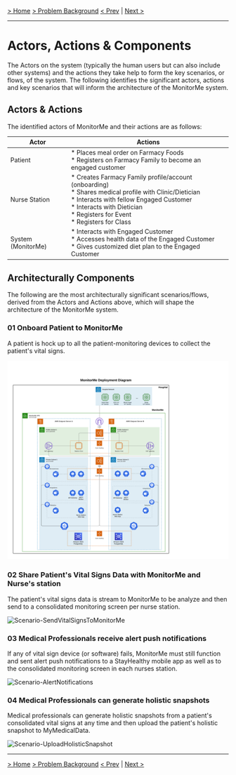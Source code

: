 [> Home](../README.md)  [> Problem Background](README.md)
[< Prev](ArchitectureAnalysis.md)  |  [Next >](ConstraintsAndAssumptions.md)

---
# Actors, Actions & Components

The Actors on the system (typically the human users but can also include other systems) and the actions they take help to form the key scenarios, or flows, of the system. The following identifies the significant actors, actions and key scenarios that will inform the architecture of the MonitorMe system.

## Actors & Actions

The identified actors of MonitorMe and their actions are as follows:

| Actor                  | Actions                                                      |
| ---------------------- | ------------------------------------------------------------ |
| Patient                | * Places meal order on Farmacy Foods<br />* Registers on Farmacy Family to become an engaged customer<br /> |
| Nurse Station          | * Creates Farmacy Family profile/account (onboarding) <br />* Shares medical profile with Clinic/Dietician<br />* Interacts with fellow Engaged Customer <br />* Interacts with Dietician<br />* Registers for Event<br />* Registers for Class |
| System (MonitorMe)     | * Interacts with Engaged Customer<br />* Accesses health data of the Engaged Customer<br />* Gives customized diet plan to the Engaged Customer |

## Architecturally Components

The following are the most architecturally significant scenarios/flows, derived from the Actors and Actions above, which will shape the architecture of the MonitorMe system.

### 01  Onboard Patient to MonitorMe

A patient is hock up to all the patient-monitoring devices to collect the patient's vital signs.

![Scenario-OnboardMonitorMePatient](../assets/Diagrams/MonitorMe_Deployment_Diagram.png)



### 02 Share Patient's Vital Signs Data with MonitorMe and Nurse's station

The patient's vital signs data is stream to MonitorMe to be analyze and then send to a consolidated monitoring screen per nurse station.

![Scenario-SendVitalSignsToMonitorMe](../assets/diagrams/Scenario-SendVitalSignsToMonitorMe.png)

### 03 Medical Professionals receive alert push notifications

If any of vital sign device (or software) fails, MonitorMe must still function and sent alert push notifications to a StayHealthy mobile app as well as to the consolidated monitoring screen in each nurses station.

![Scenario-AlertNotifications](../assets/diagrams/Scenario-AlertNotifications.png)

### 04 Medical Professionals can generate holistic snapshots

Medical professionals can generate holistic snapshots from a patient's consolidated vital signs at any time and then upload the patient's holistic snapshot to MyMedicalData.

![Scenario-UploadHolisticSnapshot](../assets/diagrams/Scenario-UploadHolisticSnapshot.png)

------

[> Home](../README.md)  [> Problem Background](README.md)
[< Prev](ArchitectureAnalysis.md)  |  [Next >](ConstraintsAndAssumptions.md)
